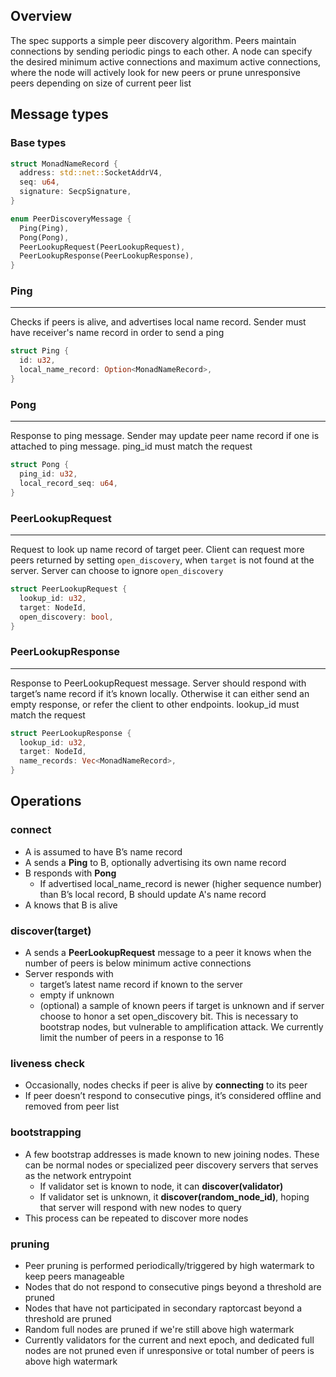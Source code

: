 ## Overview

The spec supports a simple peer discovery algorithm. Peers maintain connections by sending periodic pings to each other. A node can specify the desired minimum active connections and maximum active connections, where the node will actively look for new peers or prune unresponsive peers depending on size of current peer list

## Message types

### Base types

```rust
struct MonadNameRecord {
  address: std::net::SocketAddrV4,
  seq: u64,
  signature: SecpSignature,
}

enum PeerDiscoveryMessage {
  Ping(Ping),
  Pong(Pong),
  PeerLookupRequest(PeerLookupRequest),
  PeerLookupResponse(PeerLookupResponse),
}
```

### Ping

---

Checks if peers is alive, and advertises local name record. Sender must have receiver's name record in order to send a ping

```rust
struct Ping {
  id: u32,
  local_name_record: Option<MonadNameRecord>,
}
```

### Pong

---

Response to ping message. Sender may update peer name record if one is attached to ping message. ping_id must match the request

```rust
struct Pong {
  ping_id: u32,
  local_record_seq: u64,
}
```

### PeerLookupRequest

---

Request to look up name record of target peer. Client can request more peers returned by setting `open_discovery`, when `target` is not found at the server. Server can choose to ignore `open_discovery`

```rust
struct PeerLookupRequest {
  lookup_id: u32,
  target: NodeId,
  open_discovery: bool,
}
```

### PeerLookupResponse

---

Response to PeerLookupRequest message. Server should respond with target’s name record if it’s known locally. Otherwise it can either send an empty response, or refer the client to other endpoints. lookup_id must match the request

```rust
struct PeerLookupResponse {
  lookup_id: u32,
  target: NodeId,
  name_records: Vec<MonadNameRecord>,
}
```

## Operations

### connect

- A is assumed to have B’s name record
- A sends a **Ping** to B, optionally advertising its own name record
- B responds with **Pong**
    - If advertised local_name_record is newer (higher sequence number) than B’s local record, B should update A's name record
- A knows that B is alive

### discover(target)

- A sends a **PeerLookupRequest** message to a peer it knows when the number of peers is below minimum active connections
- Server responds with
    - target’s latest name record if known to the server
    - empty if unknown
    - (optional) a sample of known peers if target is unknown and if server choose to honor a set open_discovery bit. This is necessary to bootstrap nodes, but vulnerable to amplification attack. We currently limit the number of peers in a response to 16

### liveness check

- Occasionally, nodes checks if peer is alive by **connecting** to its peer
- If peer doesn’t respond to consecutive pings, it’s considered offline and removed from peer list

### bootstrapping

- A few bootstrap addresses is made known to new joining nodes. These can be normal nodes or specialized peer discovery servers that serves as the network entrypoint
    - If validator set is known to node, it can **discover(validator)**
    - If validator set is unknown, it **discover(random_node_id)**, hoping that server will respond with new nodes to query
- This process can be repeated to discover more nodes

### pruning

- Peer pruning is performed periodically/triggered by high watermark to keep peers manageable
- Nodes that do not respond to consecutive pings beyond a threshold are pruned
- Nodes that have not participated in secondary raptorcast beyond a threshold are pruned
- Random full nodes are pruned if we're still above high watermark
- Currently validators for the current and next epoch, and dedicated full nodes are not pruned even if unresponsive or total number of peers is above high watermark
